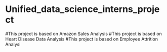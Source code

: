 # Unified_data_science_interns_project
#This project is based on Amazon Sales Analysis
#This project is based on Heart Disease Data Analysis
#This project is based on Employee Attrition Analysi
